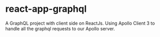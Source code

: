 # react-app-graphql
A GraphQL project with client side on ReactJs. Using Apollo Client 3 to handle all the graphql requests to our Apollo server. 

